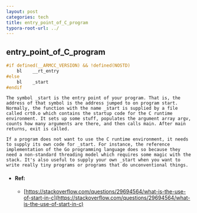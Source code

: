 ```yaml
---
layout: post
categories: tech
title: entry_point_of_C_program
typora-root-url: ../
---
```

## entry_point_of_C_program

```c
#if defined(__ARMCC_VERSION) && !defined(NOSTD)
    bl    __rt_entry
#else
    bl    _start
#endif
```



```
The symbol _start is the entry point of your program. That is, the address of that symbol is the address jumped to on program start. Normally, the function with the name _start is supplied by a file called crt0.o which contains the startup code for the C runtime environment. It sets up some stuff, populates the argument array argv, counts how many arguments are there, and then calls main. After main returns, exit is called.

If a program does not want to use the C runtime environment, it needs to supply its own code for _start. For instance, the reference implementation of the Go programming language does so because they need a non-standard threading model which requires some magic with the stack. It's also useful to supply your own _start when you want to write really tiny programs or programs that do unconventional things.
```



- #### Ref:

	- [https://stackoverflow.com/questions/29694564/what-is-the-use-of-start-in-c](https://stackoverflow.com/questions/29694564/what-is-the-use-of-start-in-c)